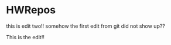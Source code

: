 # HWRepos

this is edit two!! 
somehow the first edit from git did not show up??

This is the edit!!

